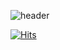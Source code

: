 ![header](https://capsule-render.vercel.app/api?type=waving&color=9FF&height=100&section=header&text=Na-Joo's%20github&fontSize=45&fontAlign=70)

[![Hits](https://hits.seeyoufarm.com/api/count/incr/badge.svg?url=https%3A%2F%2Fgithub.com%2FNa-Joo&count_bg=%23B3F2FF&title_bg=%234C80E1&icon=&icon_color=%23E7E7E7&title=hits&edge_flat=false)](https://hits.seeyoufarm.com)


<!--
**Na-Joo/Na-Joo** is a ✨ _special_ ✨ repository because its `README.md` (this file) appears on your GitHub profile.

Here are some ideas to get you started:

- 🔭 I’m currently working on ...
- 🌱 I’m currently learning ...
- 👯 I’m looking to collaborate on ...
- 🤔 I’m looking for help with ...
- 💬 Ask me about ...
- 📫 How to reach me: ...
- 😄 Pronouns: ...
- ⚡ Fun fact: ...
-->
